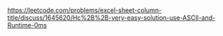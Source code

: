 https://leetcode.com/problems/excel-sheet-column-title/discuss/1645620/Hc%2B%2B-very-easy-solution-use-ASCII-and-Runtime-0ms